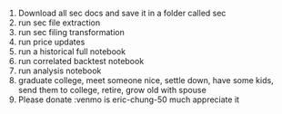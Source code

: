 1. Download all sec docs and save it in a folder called sec
2. run sec file extraction
3. run sec filing transformation
4. run price updates
5. run a historical full notebook
6. run correlated backtest notebook
7. run analysis notebook
8. graduate college, meet someone nice, settle down, have some kids, send them to college, retire, grow old with spouse
9.  Please donate :venmo is eric-chung-50 much appreciate it
